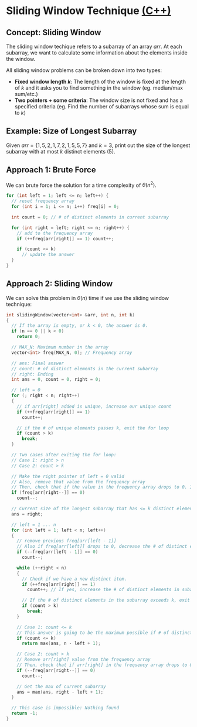 # Sliding Window Technique [(C++)](./sliding-window.cpp)

## Concept: Sliding Window

The sliding window techique refers to a subarray of an array $arr$. At each subarray, we want to calculate some information about the elements inside the window.

All sliding window problems can be broken down into two types:

-   **Fixed window length $k$**: The length of the window is fixed at the length of $k$ and it asks you to find something in the window (eg. median/max sum/etc.)
-   **Two pointers + some criteria**: The window size is not fixed and has a specified criteria (eg. Find the number of subarrays whose sum is equal to $k$)

## Example: Size of Longest Subarray

Given $arr = \{ 1, 5, 2, 1, 7, 2, 1, 5, 5, 7 \}$ and $k = 3$, print out the size of the longest subarray with at most $k$ distinct elements ($5$).

## Approach 1: Brute Force

We can brute force the solution for a time complexity of $\theta(n^2)$.

```cpp
for (int left = 1; left <= n; left++) {
  // reset frequency array
  for (int i = 1; i <= n; i++) freq[i] = 0;

  int count = 0; // # of distinct elements in current subarray

  for (int right = left; right <= n; right++) {
    // add to the frequency array
    if (++freq[arr[right]] == 1) count++;

    if (count <= k)
      // update the answer
  }
}
```

## Approach 2: Sliding Window

We can solve this problem in $\theta(n)$ time if we use the sliding window technique:

```cpp
int slidingWindow(vector<int> &arr, int n, int k)
{
  // If the array is empty, or k < 0, the answer is 0.
  if (n == 0 || k < 0)
    return 0;

  // MAX_N: Maximum number in the array
  vector<int> freq(MAX_N, 0); // Frequency array

  // ans: Final answer
  // count: # of distinct elements in the current subarray
  // right: Ending
  int ans = 0, count = 0, right = 0;

  // left = 0
  for (; right < n; right++)
  {
    // if arr[right] added is unique, increase our unique count
    if (++freq[arr[right]] == 1)
      count++;

    // if the # of unique elements passes k, exit the for loop
    if (count > k)
      break;
  }

  // Two cases after exiting the for loop:
  // Case 1: right > n
  // Case 2: count > k

  // Make the right pointer of left = 0 valid
  // Also, remove that value from the frequency array
  // Then, check that if the value in the frequency array drops to 0. If it does, decrease count.
  if (freq[arr[right--]] == 0)
    count--;

  // Current size of the longest subarray that has <= k distinct elements is right
  ans = right;

  // left = 1 ... n
  for (int left = 1; left < n; left++)
  {
    // remove previous freq[arr[left - 1]]
    // Also if freq[arr[left]] drops to 0, decrease the # of distinct elements in subarray.
    if (--freq[arr[left - 1]] == 0)
      count--;

    while (++right < n)
    {
      // Check if we have a new distinct item.
      if (++freq[arr[right]] == 1)
        count++; // If yes, increase the # of distinct elements in subarray.

      // If the # of distinct elements in the subarray exceeds k, exit out of the while loop.
      if (count > k)
        break;
    }

    // Case 1: count <= k
    // This answer is going to be the maximum possible if # of distinct elements <= k.
    if (count <= k)
      return max(ans, n - left + 1);

    // Case 2: count > k
    // Remove arr[right] value from the frequency array
    // Then, check that if arr[right] in the frequency array drops to 0. If it does, decrease the # of distinct elements in the frequency array.
    if (--freq[arr[right--]] == 0)
      count--;

    // Get the max of current subarray
    ans = max(ans, right - left + 1);
  }

  // This case is impossible: Nothing found
  return -1;
}
```
